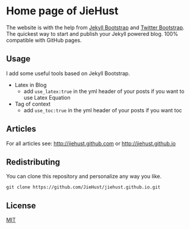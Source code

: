 # Home page of JieHust

The website is with the help from [Jekyll Bootstrap](http://jekyllbootstrap.com/) and [Twitter Bootstrap](http://getbootstrap.com/). The quickest way to start and publish your Jekyll powered blog. 100% compatible with GitHub pages.

## Usage

I add some useful tools based on Jekyll Bootstrap.

- Latex in Blog
    - add `use_latex:true` in the yml header of your posts if you want to use Latex Equation 
- Tag of context
    - add `use_toc:true` in the yml header of your posts if you want toc

## Articles

For all articles see: <http://jiehust.github.com> or <http://jiehust.github.io>

## Redistributing

You can clone this repository and personalize any way you like.
    
    git clone https://github.com/JieHust/jiehust.github.io.git

## License

[MIT](http://opensource.org/licenses/MIT)
